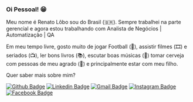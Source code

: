 ### Oi Pessoal! 😁

Meu nome é Renato Lôbo sou do Brasil (🇧🇷). Sempre trabalhei na parte gerencial e agora estou trabalhando com Analista de Negócios | Automatização | QA

Em meu tempo livre, gosto muito de jogar Football (🏈), assistir filmes (🎞️) e seriados (📺), ler bons livros (📚), escutar boas músicas (🎵) tomar cerveja com pessoas de meu agrado (🍺) e principalmente estar com meu filho.

Quer saber mais sobre mim?

[![Github Badge](https://img.shields.io/badge/-Github-000?style=flat-square&logo=Github&logoColor=white&link=https://github.com/renatolobo1)](https://github.com/renatolobo1)
[![Linkedin Badge](https://img.shields.io/badge/-LinkedIn-blue?style=flat-square&logo=Linkedin&logoColor=white&link=https://www.linkedin.com/in/renato-l%C3%B4bo-72b01b4b/)](https://www.linkedin.com/in/renato-l%C3%B4bo-72b01b4b/)
[![Gmail Badge](https://img.shields.io/badge/-Gmail-c14438?style=flat-square&logo=Gmail&logoColor=white&link=mailto:renatoloboguedes@gmail.com)](mailto:renatoloboguedes@gmail.com)
[![Instagram Badge](https://img.shields.io/badge/-Instagram-BF008C?style=flat-square&logo=Instagram&logoColor=white&link=https://www.instagram.com/renato_loboo/)](https://www.instagram.com/renato_loboo/) 
[![Facebook Badge](https://img.shields.io/badge/-facebook-blue?style=flat-square&labelColor=blue&logo=facebook&logoColor=white&link=https://www.facebook.com/renato.lobo.779)](https://www.facebook.com/renato.lobo.779)
